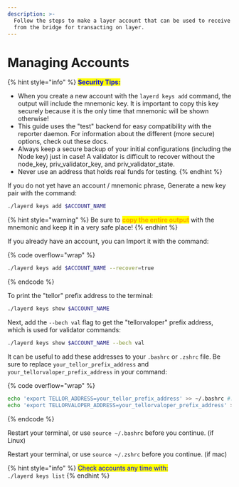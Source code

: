 ```yaml
---
description: >-
  Follow the steps to make a layer account that can be used to receive funds
  from the bridge for transacting on layer.
---
```


# Managing Accounts

{% hint style="info" %}
<mark style="color:blue;">**Security Tips:**</mark>&#x20;

* When you create a new account with the `layerd keys add`  command, the output will include the mnemonic key. It is important to copy this key securely because it is the only time that mnemonic will be shown otherwise!
* This guide uses the "test" backend for easy compatibility with the reporter daemon. For information about the different (more secure) options, check out these docs.
* Always keep a secure backup of your initial configurations (including the Node key) just in case! A validator is difficult to recover without the node\_key, priv\_validator\_key, and priv\_validator\_state.
* Never use an address that holds real funds for testing.
{% endhint %}

If you do not yet have an account / mnemonic phrase, Generate a new key pair with the command:

```sh
./layerd keys add $ACCOUNT_NAME
```

{% hint style="warning" %}
Be sure to <mark style="color:orange;">**copy the entire output**</mark> with the mnemonic and keep it in a very safe place!
{% endhint %}

If you already have an account, you can Import it with the command:

{% code overflow="wrap" %}
```sh
./layerd keys add $ACCOUNT_NAME --recover=true
```
{% endcode %}

To print the "tellor" prefix address to the terminal:

```bash
./layerd keys show $ACCOUNT_NAME
```

Next, add the `--bech val` flag to get the "tellorvaloper" prefix address, which is used for validator commands:

```bash
./layerd keys show $ACCOUNT_NAME --bech val
```

It can be useful to add these addresses to your `.bashrc` or `.zshrc` file. Be sure to replace `your_tellor_prefix_address` and `your_tellorvaloper_prefix_address` in your command:

{% code overflow="wrap" %}
```bash
echo 'export TELLOR_ADDRESS=your_tellor_prefix_address' >> ~/.bashrc #.zshrc if mac
echo 'export TELLORVALOPER_ADDRESS=your_tellorvaloper_prefix_address' >> ~/.bashrc #.zshrc if mac
```
{% endcode %}

Restart your terminal, or use `source ~/.bashrc` before you continue. (if Linux)&#x20;

Restart your terminal, or use `source ~/.zshrc` before you continue. (if mac)

{% hint style="info" %}
<mark style="color:blue;">Check accounts any time with:</mark> \
`./layerd keys list`
{% endhint %}
